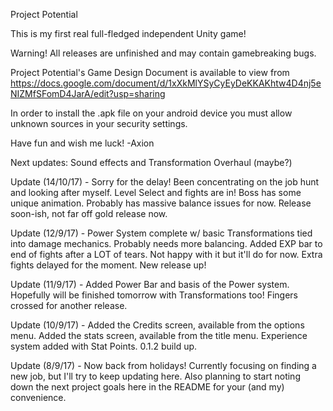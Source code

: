 

Project Potential

This is my first real full-fledged independent Unity game!

Warning!
All releases are unfinished and may contain gamebreaking bugs.

Project Potential's Game Design Document is available to view from https://docs.google.com/document/d/1xXkMlYSyCyEyDeKKAKhtw4D4nj5eNIZMfSFomD4JarA/edit?usp=sharing

In order to install the .apk file on your android device you must allow unknown sources in your security settings.

Have fun and wish me luck!
-Axion



Next updates: Sound effects and Transformation Overhaul (maybe?)

Update (14/10/17) - Sorry for the delay! Been concentrating on the job hunt and looking after myself. Level Select and fights are in! Boss has some unique animation. Probably has massive balance issues for now. Release soon-ish, not far off gold release now. 

Update (12/9/17) - Power System complete w/ basic Transformations tied into damage mechanics. Probably needs more balancing. Added EXP bar to end of fights after a LOT of tears. Not happy with it but it'll do for now. Extra fights delayed for the moment. New release up!

Update (11/9/17) - Added Power Bar and basis of the Power system. Hopefully will be finished tomorrow with Transformations too! Fingers crossed for another release.

Update (10/9/17) - Added the Credits screen, available from the options menu. Added the stats screen, available from the title menu. Experience system added with Stat Points. 0.1.2 build up.

Update (8/9/17) - Now back from holidays! Currently focusing on finding a new job, but I'll try to keep updating here. Also planning to start noting down the next project goals here in the README for your (and my) convenience.

